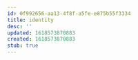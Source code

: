 ```yaml
---
id: 0f992656-aa13-4f8f-a5fe-e875b55f3334
title: identity
desc: ''
updated: 1618573870883
created: 1618573870883
stub: true
---
```


